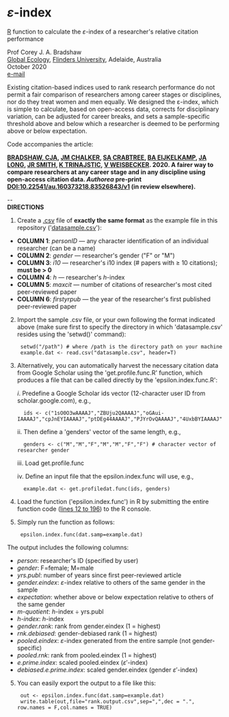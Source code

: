 # <i>ε</i>-index

<a target="_blank" href="https://cran.r-project.org">R</a> function to calculate the <i>ε</i>-index of a researcher's relative citation performance

Prof Corey J. A. Bradshaw <br>
<a href="http://globalecologyflinders.com" target="_blank">Global Ecology</a>, <a href="http://flinders.edu.au" target="_blank">Flinders University</a>, Adelaide, Australia <br>
October 2020 <br>
<a href=mailto:corey.bradshaw@flinders.edu.au>e-mail</a> <br>

Existing citation-based indices used to rank research performance do not permit a fair comparison of researchers among career stages or disciplines, nor do they treat women and men equally. We designed the ε-index, which is simple to calculate, based on open-access data, corrects for disciplinary variation, can be adjusted for career breaks, and sets a sample-specific threshold above and below which a researcher is deemed to be performing above or below expectation.

Code accompanies the article:

<strong><a href="https://globalecologyflinders.com/people/#CJAB" target="_blank">BRADSHAW, CJA</a>, <a href="https://www.chalkerlab.com/jmc" target="_blank">JM CHALKER</a>, <a href="https://stefanicrabtree.com/about-stefani/" target="_blank">SA CRABTREE</a>, <a href="https://researchnow.flinders.edu.au/en/persons/bart-eijkelkamp" target="_blank">BA EIJKELKAMP</a>, <a href="https://en.wikipedia.org/wiki/John_A._Long" target="_blank">JA LONG</a>, <a href="https://www.flinders.edu.au/people/justine.smith" target="_blank">JR SMITH</a>, <a href="https://staffportal.curtin.edu.au/staff/profile/view/K.Trinajstic/" target="_blank">K TRINAJSTIC</a>, <a href="https://researchnow.flinders.edu.au/en/persons/vera-weisbecker" target="_blank">V WEISBECKER</a>. 2020. A fairer way to compare researchers at any career stage and in any discipline using open-access citation data. <i><strong>Authorea</strong></i> pre-print <a href="https://doi.org/10.22541/au.160373218.83526843/v1">DOI:10.22541/au.160373218.83526843/v1</a> (in review elsewhere).</strong>

-- <br>
<strong>DIRECTIONS</strong>

1. Create a <a href="https://en.wikipedia.org/wiki/Comma-separated_values">.csv</a> file of <strong>exactly the same format</strong> as the example file in this repository ('<a href="https://github.com/cjabradshaw/EpsilonIndex/blob/main/datasample.csv">datasample.csv</a>'):

 - <strong>COLUMN 1</strong>: <i>personID</i> — any character identification of an individual researcher (can be a name)
 - <strong>COLUMN 2</strong>: <i>gender</i> — researcher's gender ("F" or "M")
 - <strong>COLUMN 3</strong>: <i>i10</i> — researcher's i10 index (# papers with ≥ 10 citations); <strong>must be > 0</strong>
 - <strong>COLUMN 4</strong>: <i>h</i> — researcher's <i>h</i>-index
 - <strong>COLUMN 5</strong>: <i>maxcit</i> — number of citations of researcher's most cited peer-reviewed paper
 - <strong>COLUMN 6</strong>: <i>firstyrpub</i> — the year of the researcher's first published peer-reviewed paper

2. Import the sample .csv file, or your own following the format indicated above (make sure first to specify the directory in which 'datasample.csv' resides using the 'setwd()' command):
  
        setwd("/path") # where /path is the directory path on your machine
        example.dat <- read.csv("datasample.csv", header=T) 

3. Alternatively, you can automatically harvest the necessary citation data from Google Scholar using the 'get.profile.func.R' function, which produces a file that can be called directly by the 'epsilon.index.func.R':

    <i>i</i>. Predefine a Google Scholar ids vector (12-character user ID from scholar.google.com), e.g.,

         ids <- c("1sO0O3wAAAAJ","ZBUju2QAAAAJ","oGAui-IAAAAJ","cpJnEYIAAAAJ","ptDEg44AAAAJ","PJYrOvQAAAAJ","4UxbBYIAAAAJ") 

    ii. Then define a 'genders' vector of the same length, e.g.,

         genders <- c("M","M","F","M","M","F","F") # character vector of researcher gender

    iii. Load get.profile.func

    iv. Define an input file that the epsilon.index.func will use, e.g.,

         example.dat <- get.profiledat.func(ids, genders)

4. Load the function ('epsilon.index.func') in R by submitting the entire function code (<a href="https://github.com/cjabradshaw/EpsilonIndex/blob/main/epsilon.index.R">lines 12 to 196</a>) to the R console.

5. Simply run the function as follows:

        epsilon.index.func(dat.samp=example.dat)

The output includes the following columns:

- <i>person</i>: researcher's ID (specified by user)
- <i>gender</i>: F=female; M=male
- <i>yrs.publ</i>: number of years since first peer-reviewed article
- <i>gender.eindex</i>: <i>ε</i>-index relative to others of the same gender in the sample
- <i>expectation</i>: whether above or below expectation relative to others of the same gender
- <i>m-quotient</i>: <i>h</i>-index ÷ yrs.publ
- <i>h-index</i>: <i>h</i>-index
- <i>gender.rank</i>: rank from gender.eindex (1 = highest)
- <i>rnk.debiased</i>: gender-debiased rank (1 = highest)
- <i>pooled.eindex</i>: <i>ε</i>-index generated from the entire sample (not gender-specific)
- <i>pooled.rnk</i>: rank from pooled.eindex (1 = highest)
- <i>e.prime.index</i>: scaled pooled.eindex (<i>ε</i>′-index)
- <i>debiased.e.prime.index</i>: scaled gender.eindex (gender <i>ε</i>′-index)

5. You can easily export the output to a file like this:

        out <- epsilon.index.func(dat.samp=example.dat)
        write.table(out,file="rank.output.csv",sep=",",dec = ".", row.names = F,col.names = TRUE)


